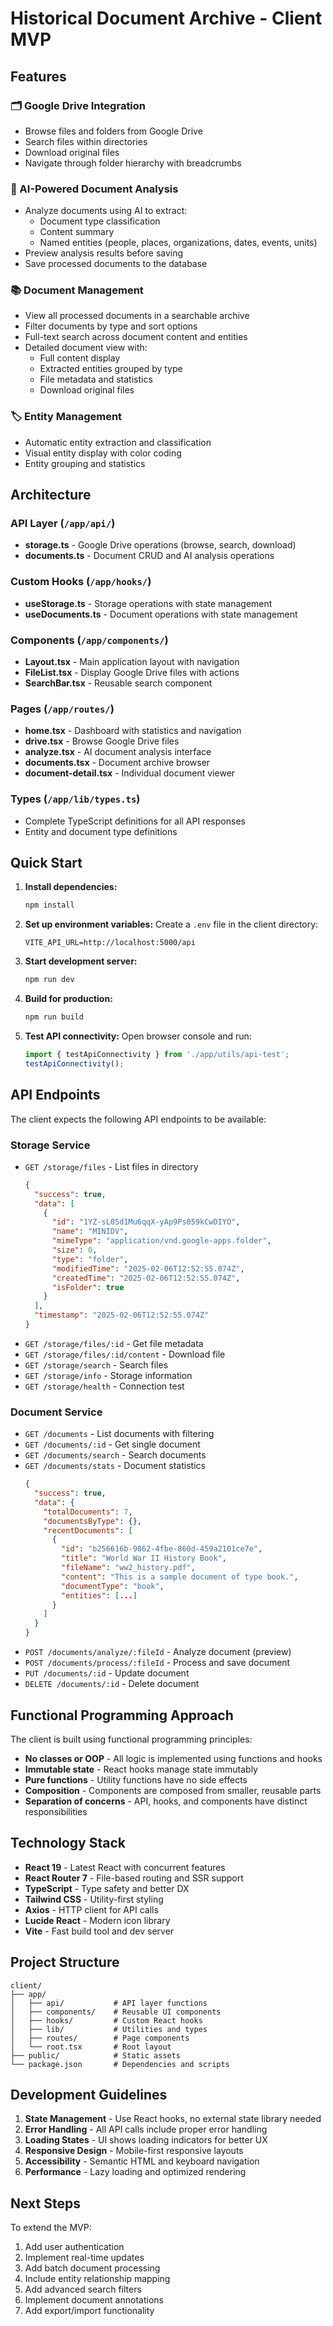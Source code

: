 # Historical Document Archive - Client MVP

## Features

### 🗂️ Google Drive Integration
- Browse files and folders from Google Drive
- Search files within directories
- Download original files
- Navigate through folder hierarchy with breadcrumbs

### 🧠 AI-Powered Document Analysis
- Analyze documents using AI to extract:
  - Document type classification
  - Content summary
  - Named entities (people, places, organizations, dates, events, units)
- Preview analysis results before saving
- Save processed documents to the database

### 📚 Document Management
- View all processed documents in a searchable archive
- Filter documents by type and sort options
- Full-text search across document content and entities
- Detailed document view with:
  - Full content display
  - Extracted entities grouped by type
  - File metadata and statistics
  - Download original files

### 🏷️ Entity Management
- Automatic entity extraction and classification
- Visual entity display with color coding
- Entity grouping and statistics

## Architecture

### API Layer (`/app/api/`)
- **storage.ts** - Google Drive operations (browse, search, download)
- **documents.ts** - Document CRUD and AI analysis operations

### Custom Hooks (`/app/hooks/`)
- **useStorage.ts** - Storage operations with state management
- **useDocuments.ts** - Document operations with state management

### Components (`/app/components/`)
- **Layout.tsx** - Main application layout with navigation
- **FileList.tsx** - Display Google Drive files with actions
- **SearchBar.tsx** - Reusable search component

### Pages (`/app/routes/`)
- **home.tsx** - Dashboard with statistics and navigation
- **drive.tsx** - Browse Google Drive files
- **analyze.tsx** - AI document analysis interface
- **documents.tsx** - Document archive browser
- **document-detail.tsx** - Individual document viewer

### Types (`/app/lib/types.ts`)
- Complete TypeScript definitions for all API responses
- Entity and document type definitions

## Quick Start

1. **Install dependencies:**
   ```bash
   npm install
   ```

2. **Set up environment variables:**
   Create a `.env` file in the client directory:
   ```
   VITE_API_URL=http://localhost:5000/api
   ```

3. **Start development server:**
   ```bash
   npm run dev
   ```

4. **Build for production:**
   ```bash
   npm run build
   ```

5. **Test API connectivity:**
   Open browser console and run:
   ```javascript
   import { testApiConnectivity } from './app/utils/api-test';
   testApiConnectivity();
   ```

## API Endpoints

The client expects the following API endpoints to be available:

### Storage Service
- `GET /storage/files` - List files in directory
  ```json
  {
    "success": true,
    "data": [
      {
        "id": "1YZ-sL05d1Mu6qqX-yAp9Ps059kCwDIYO",
        "name": "MINIDV",
        "mimeType": "application/vnd.google-apps.folder",
        "size": 0,
        "type": "folder",
        "modifiedTime": "2025-02-06T12:52:55.074Z",
        "createdTime": "2025-02-06T12:52:55.074Z",
        "isFolder": true
      }
    ],
    "timestamp": "2025-02-06T12:52:55.074Z"
  }
  ```
- `GET /storage/files/:id` - Get file metadata
- `GET /storage/files/:id/content` - Download file
- `GET /storage/search` - Search files
- `GET /storage/info` - Storage information
- `GET /storage/health` - Connection test

### Document Service
- `GET /documents` - List documents with filtering
- `GET /documents/:id` - Get single document
- `GET /documents/search` - Search documents
- `GET /documents/stats` - Document statistics
  ```json
  {
    "success": true,
    "data": {
      "totalDocuments": 7,
      "documentsByType": {},
      "recentDocuments": [
        {
          "id": "b256616b-9862-4fbe-860d-459a2101ce7e",
          "title": "World War II History Book",
          "fileName": "ww2_history.pdf",
          "content": "This is a sample document of type book.",
          "documentType": "book",
          "entities": [...]
        }
      ]
    }
  }
  ```
- `POST /documents/analyze/:fileId` - Analyze document (preview)
- `POST /documents/process/:fileId` - Process and save document
- `PUT /documents/:id` - Update document
- `DELETE /documents/:id` - Delete document

## Functional Programming Approach

The client is built using functional programming principles:

- **No classes or OOP** - All logic is implemented using functions and hooks
- **Immutable state** - React hooks manage state immutably
- **Pure functions** - Utility functions have no side effects
- **Composition** - Components are composed from smaller, reusable parts
- **Separation of concerns** - API, hooks, and components have distinct responsibilities

## Technology Stack

- **React 19** - Latest React with concurrent features
- **React Router 7** - File-based routing and SSR support
- **TypeScript** - Type safety and better DX
- **Tailwind CSS** - Utility-first styling
- **Axios** - HTTP client for API calls
- **Lucide React** - Modern icon library
- **Vite** - Fast build tool and dev server

## Project Structure

```
client/
├── app/
│   ├── api/           # API layer functions
│   ├── components/    # Reusable UI components  
│   ├── hooks/         # Custom React hooks
│   ├── lib/           # Utilities and types
│   ├── routes/        # Page components
│   └── root.tsx       # Root layout
├── public/            # Static assets
└── package.json       # Dependencies and scripts
```

## Development Guidelines

1. **State Management** - Use React hooks, no external state library needed
2. **Error Handling** - All API calls include proper error handling
3. **Loading States** - UI shows loading indicators for better UX
4. **Responsive Design** - Mobile-first responsive layouts
5. **Accessibility** - Semantic HTML and keyboard navigation
6. **Performance** - Lazy loading and optimized rendering

## Next Steps

To extend the MVP:

1. Add user authentication
2. Implement real-time updates
3. Add batch document processing
4. Include entity relationship mapping
5. Add advanced search filters
6. Implement document annotations
7. Add export/import functionality 